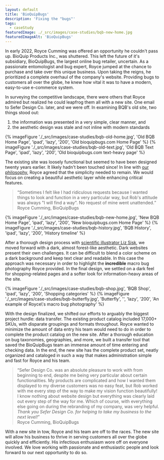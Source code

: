 ```yaml
---
layout: default
title: 'BioQuipBugs'
description: 'Fixing the "bugs"'
tags:
  - caseStudy
featuredImage: ./_src/images/case-studies/bqb-new-home.jpg
featuredImageAlt: 'BioQuipBugs'
---
```


In early 2022, Royce Cumming was offered an opportunity he couldn't pass up. BioQuip Products Inc., was shuttered. This left the future of it's subsidiary, BioQuipBugs, the largest online bug retailer, uncertain. As a passionate entomologist and bug expert, Royce jumped at the chance to purchase and take over this unique business. Upon taking the reigns, he prioritized a complete overhaul of the company's website. Providing bugs to customers all over the globe, he knew how vital it was to have a modern, easy-to-use e-commerce system.

In surveying the competitive landscape, there were others that Royce admired but realized he could leapfrog them all with a new site. One email to Sefer Design Co. later, and we were off. In examining BQB's old site, two things stood out:

1. the information was presented in a very simple, clear manner, and
2. the aesthetic design was stale and not inline with modern standards

<div class="grid-figures">
	{% imageFigure './_src/images/case-studies/bqb-old-home.jpg', 'Old BQB Home Page', 'ipad', 'lazy', '200', 'Old bioquipbugs.com Home Page' %}
	{% imageFigure './_src/images/case-studies/bqb-old-text.jpg', 'Old BQB Text Page', 'ipad', 'lazy', '200', 'Old bioquipbugs.com text-heavy page' %}
</div>

The existing site was loosely functional but seemed to have been designed twenty years earlier. It likely hadn't been touched since! In line with [our philosophy](/philosophy/), Royce agreed that the simplicity needed to remain. We would focus on creating a beautiful aesthetic layer while enhancing critical features.

<blockquote class="endorsement">
	<q>Sometimes I felt like I had ridiculous requests because I wanted things to look and function in a very particular way, but Rob's attitude was always "I will find a way". No request of mine went unattended.</q>
	<div class="attribution">Royce Cumming, <span>BioQuipBugs</span></div>
</blockquote>

<div class="grid-figures">
	{% imageFigure './_src/images/case-studies/bqb-new-home.jpg', 'New BQB Home Page', 'ipad', 'lazy', '200', 'New bioquipbugs.com Home Page' %}
	{% imageFigure './_src/images/case-studies/bqb-history.jpg', 'BQB History', 'ipad', 'lazy', '200', 'History timeline' %}
</div>

After a thorough design process with [scientific illustrator Liz Sisk](https://www.lizsiskillustration.com/), we moved forward with a dark, almost forest-like aesthetic. Dark websites present their own challenges. It can be difficult to blend a color scheme on a dark background and keep text clear and readable. In this case the approach was necessary in order to highlight the **incredible** macro bug photography Royce provided. In the final design, we settled on a dark feel for shopping-related pages and a softer look for information-heavy areas of the site.

<div class="grid-figures">
	{% imageFigure './_src/images/case-studies/bqb-shop.jpg', 'BQB Shop', 'ipad', 'lazy', '200', 'Shopping categories' %}
	{% imageFigure './_src/images/case-studies/bqb-butterfly.jpg', 'Butterfly', '', 'lazy', '200', 'An example of Royce\'s macro bug photography' %}
</div>

With the design finalized, we shifted our efforts to arguably the biggest project hurdle: data transfer. The existing product catalog included 17,000+ SKUs, with disparate groupings and formats throughout. Royce wanted to minimize the amount of data entry his team would need to do in order to complete the product catalog on the new site. After a thorough education on bug taxonomies, geographies, and more, we built a transfer tool that saved the BioQuipBugs team an immense amount of time entering and checking data. In the end, the new site has the complete product set, neatly organized and cataloged in such a way that makes administration simple and fast for Royce and his team.

<blockquote class="endorsement">
	<q>Sefer Design Co. was an absolute pleasure to work with from beginning to end, despite me being very particular about certain functionalities. My products are complicated and how I wanted them displayed to my diverse customers was no easy feat, but Rob worked with me every step of the way to make my vision function beautifully! I know nothing about website design but everything was clearly laid out every step of the way for me. Which of course, with everything else going on during the rebranding of my company, was very helpful. <em>Thank you Sefer Design Co. for helping to take my business to the next level!</em></q>
	<div class="attribution">Royce Cumming, <span>BioQuipBugs</span></div>
</blockquote>

With a new site in tow, Royce and his team are off to the races. The new site will allow his business to thrive in serving customers all over the globe quickly and efficiently. His infectious enthusiasm wore off on everyone involved. We love working with passionate and enthusiastic people and look forward to our next opportunity to do so.
